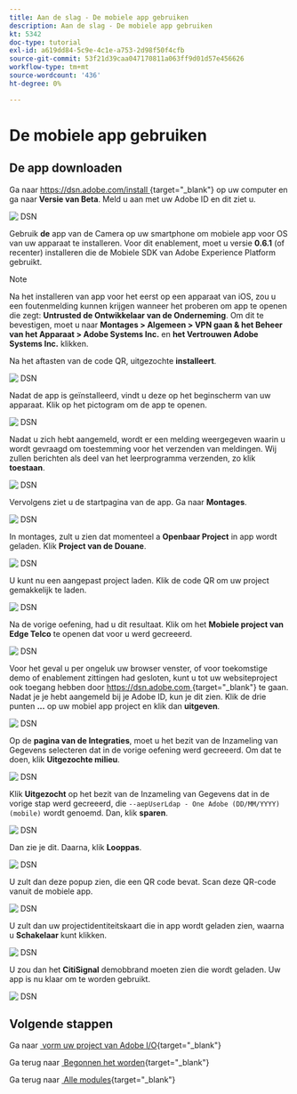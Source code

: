```yaml
---
title: Aan de slag - De mobiele app gebruiken
description: Aan de slag - De mobiele app gebruiken
kt: 5342
doc-type: tutorial
exl-id: a619dd84-5c9e-4c1e-a753-2d98f50f4cfb
source-git-commit: 53f21d39caa047170811a063ff9d01d57e456626
workflow-type: tm+mt
source-wordcount: '436'
ht-degree: 0%

---
```


# De mobiele app gebruiken

## De app downloaden

Ga naar [&#x200B; https://dsn.adobe.com/install &#x200B;](https://dsn.adobe.com/install){target="_blank"} op uw computer en ga naar **Versie van Beta**. Meld u aan met uw Adobe ID en dit ziet u.

![&#x200B; DSN &#x200B;](./images/mobileapp.png)

Gebruik **de** app van de Camera op uw smartphone om mobiele app voor OS van uw apparaat te installeren. Voor dit enablement, moet u versie **0.6.1** (of recenter) installeren die de Mobiele SDK van Adobe Experience Platform gebruikt.

>[!NOTE]
>
>Na het installeren van app voor het eerst op een apparaat van iOS, zou u een foutenmelding kunnen krijgen wanneer het proberen om app te openen die zegt: **Untrusted de Ontwikkelaar van de Onderneming**. Om dit te bevestigen, moet u naar **Montages > Algemeen > VPN gaan &amp; het Beheer van het Apparaat > Adobe Systems Inc.** en **het Vertrouwen Adobe Systems Inc.** klikken.

Na het aftasten van de code QR, uitgezochte **installeert**.

![&#x200B; DSN &#x200B;](./images/mobileappn0.png)

Nadat de app is geïnstalleerd, vindt u deze op het beginscherm van uw apparaat. Klik op het pictogram om de app te openen.

![&#x200B; DSN &#x200B;](./images/mobileappn1.png)

Nadat u zich hebt aangemeld, wordt er een melding weergegeven waarin u wordt gevraagd om toestemming voor het verzenden van meldingen. Wij zullen berichten als deel van het leerprogramma verzenden, zo klik **toestaan**.

![&#x200B; DSN &#x200B;](./images/mobileappn2.png)

Vervolgens ziet u de startpagina van de app. Ga naar **Montages**.

![&#x200B; DSN &#x200B;](./images/mobileappn3.png)

In montages, zult u zien dat momenteel a **Openbaar Project** in app wordt geladen. Klik **Project van de Douane**.

![&#x200B; DSN &#x200B;](./images/mobileappn4.png)

U kunt nu een aangepast project laden. Klik de code QR om uw project gemakkelijk te laden.

![&#x200B; DSN &#x200B;](./images/mobileappn5.png)

Na de vorige oefening, had u dit resultaat. Klik om het **Mobiele project van Edge Telco** te openen dat voor u werd gecreeerd.

![&#x200B; DSN &#x200B;](./images/dsn5b.png)

Voor het geval u per ongeluk uw browser venster, of voor toekomstige demo of enablement zittingen had gesloten, kunt u tot uw websiteproject ook toegang hebben door [&#x200B; https://dsn.adobe.com &#x200B;](https://dsn.adobe.com){target="_blank"} te gaan. Nadat je je hebt aangemeld bij je Adobe ID, kun je dit zien. Klik de drie punten **...** op uw mobiel app project en klik dan **uitgeven**.

![&#x200B; DSN &#x200B;](./images/web8a.png)

Op de **pagina van de Integraties**, moet u het bezit van de Inzameling van Gegevens selecteren dat in de vorige oefening werd gecreeerd. Om dat te doen, klik **Uitgezochte milieu**.

![&#x200B; DSN &#x200B;](./images/web8aa.png)

Klik **Uitgezocht** op het bezit van de Inzameling van Gegevens dat in de vorige stap werd gecreeerd, die `--aepUserLdap - One Adobe (DD/MM/YYYY) (mobile)` wordt genoemd. Dan, klik **sparen**.

![&#x200B; DSN &#x200B;](./images/web8b.png)

Dan zie je dit. Daarna, klik **Looppas**.

![&#x200B; DSN &#x200B;](./images/web8bb.png)

U zult dan deze popup zien, die een QR code bevat. Scan deze QR-code vanuit de mobiele app.

![&#x200B; DSN &#x200B;](./images/web8c.png)

U zult dan uw projectidentiteitskaart die in app wordt geladen zien, waarna u **Schakelaar** kunt klikken.

![&#x200B; DSN &#x200B;](./images/mobileappn7.png)

U zou dan het **CitiSignal** demobbrand moeten zien die wordt geladen. Uw app is nu klaar om te worden gebruikt.

![&#x200B; DSN &#x200B;](./images/mobileappn8.png)

## Volgende stappen

Ga naar [&#x200B; vorm uw project van Adobe I/O &#x200B;](./ex6.md){target="_blank"}

Ga terug naar [&#x200B; Begonnen het worden &#x200B;](./getting-started.md){target="_blank"}

Ga terug naar [&#x200B; Alle modules &#x200B;](./../../../overview.md){target="_blank"}